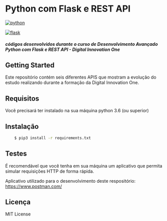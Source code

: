 # Python com Flask e REST API

[![python](https://warehouse-camo.ingress.cmh1.psfhosted.org/233dfe54c23e0214e7101212ee41d8538f5b4884/68747470733a2f2f696d672e736869656c64732e696f2f707970692f707976657273696f6e732f646a616e676f2e737667 "python")](https://warehouse-camo.ingress.cmh1.psfhosted.org/233dfe54c23e0214e7101212ee41d8538f5b4884/68747470733a2f2f696d672e736869656c64732e696f2f707970692f707976657273696f6e732f646a616e676f2e737667 "python")

[![flask](https://img.shields.io/badge/flask-v1.1.2-blue "flask")](https://img.shields.io/badge/flask-v1.1.2-blue "flask")

##### códigos desenvolvidos durante o curso de Desenvolvimento Avançado Python com Flask e REST API - Digital Innovation One

## Getting Started

Este repositório contém seis diferentes APIS que mostram a evolução do estudo realizando durante a formação da Digital Innovation One.

## Requisitos

Você precisará ter instalado na sua máquina python 3.6 (ou superior)

## Instalação

```bash
    $ pip3 install -r requirements.txt 
```

## Testes

É recomendável que você tenha em sua máquina um aplicativo que permita simular requisições HTTP de forma rápida.

Aplicativo utilizado para o desenvolvimento deste respositório: https://www.postman.com/

## Licença

MIT License

